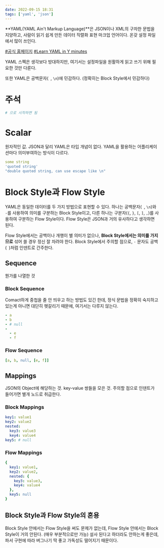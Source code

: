 ```yaml
---
date: 2022-09-15 18:31
tags: ['yaml', 'json']
---
```


**YAML(YAML Ain't Markup Language)**은 JSON이나 XML의 구차한 문법을 지양하고, 사람이 읽기 쉽게 만든 데이터 직렬화 표현 마크업 언어이다. 온갖 설정 파일에서 많이 쓰인다.

[#공식 홈페이지](https://yaml.org/)
[#Learn YAML in Y minutes](https://learnxinyminutes.com/docs/yaml)

YAML 스펙은 생각보다 방대하지만, 여기서는 설정파일을 원활하게 읽고 쓰기 위해 필요한 것만 다룬다. 

또한 YAML은 공백문자(` `, `\n`)에 민감하다. (정확히는 Block Style에서 민감하다)

# 주석

```yaml
# 으로 시작하면 됨
```

# Scalar

원자적인 값. JSON과 달리 YAML은 타입 개념이 없다. YAML을 활용하는 어플리케이션마다 의미부여하는 방식이 다르다.

```yaml
some string
'quoted string'
"double quoted string, can use escape like \n"
```

# Block Style과 Flow Style

YAML은 동일한 데이터를 두 가지 방법으로 표현할 수 있다. 하나는 공백문자(` `, `\n`)와 `-`를 사용하여 의미를 구분하는 Block Style이고, 다른 하나는 구분자(`{`, `}`, `[`, `]`, `,`)를 사용하여 구분하는 Flow Style이다. Flow Style은 JSON과 거의 유사하다고 생각하면 된다.

Flow Style에서는 공백이나 개행이 별 의미가 없으나, **Block Style에서는 의미를 가지므로** 섞어 쓸 경우 정신 잘 차려야 한다. Block Style에서 주의할 점으로, `-` 문자도 공백(` `)처럼 인덴트로 간주한다.

## Sequence 

뭔가를 나열한 것

### Block Sequence

Comact하게 중첩을 줄 안 띄우고 하는 방법도 있긴 한데, 정식 문법을 정확히 숙지하고 있는게 아니면 대단히 헷갈리기 때문에, 여기서는 다루지 않는다.

```yaml
- a
- b
- # null
-
  - e
  - f
```

### Flow Sequence

```yaml
[a, b, null, [e, f]]
```

## Mappings

JSON의 Object에 해당하는 것. key-value 쌍들을 모은 것. 주의할 점으로 인덴트가 들어가면 별개 노드로 취급한다.

### Block Mappings

```yaml
key1: value1
key2: value2
nested:
  key3: value3
  key4: value4
key5: # null
```

### Flow Mappings

```yaml
{
  key1: value1,
  key2: value2,
  nested: {
    key3: value3,
    key4: value4
  },
  key5: null
}
```

## Block Style과 Flow Style의 혼용

Block Style 안에서는 Flow Style을 써도 문제가 없는데, Flow Style 안에서는 Block Style이 거의 안된다. (매우 부분적으로만 가능) 설사 된다고 하더라도 안하는게 좋은데, 파서 구현에 따라 버그나기 딱 좋고 가독성도 떨어지기 때문이다.